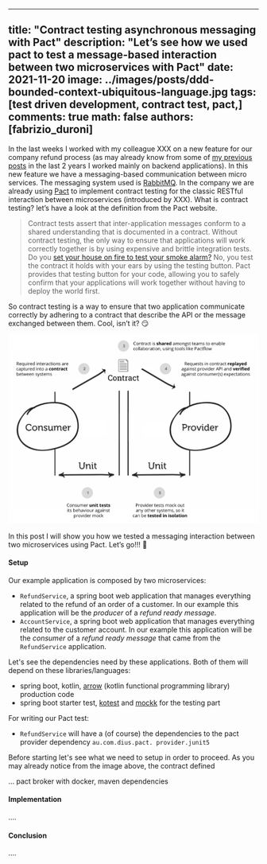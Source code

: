 ----
title: "Contract testing asynchronous messaging with Pact"
description: "Let’s see how we used pact to test a message-based interaction between two microservices with Pact"
date: 2021-11-20 image: ../images/posts/ddd-bounded-context-ubiquitous-language.jpg
tags: [test driven development, contract test, pact,]
comments: true 
math: false 
authors: [fabrizio_duroni]
----

In the last weeks I worked with my colleague XXX on a new feature for our company refund process (as may already know
from some of [my previous posts]() in the last 2 years I worked mainly on backend applications). In this new feature we
have a messaging-based communication between micro services. The messaging system used is [RabbitMQ](). In the company
we are already using [Pact](https://docs.pact.io "pact doc") to implement contract testing for the classic RESTful 
interaction between microservices (introduced by XXX). What is contract testing? let’s have a look at the definition from the Pact website.

> Contract tests assert that inter-application messages conform to a shared understanding that is documented in a contract. Without contract testing, the only way to ensure that applications will work correctly together is by using expensive and brittle integration tests.  
> Do you  [set your house on fire to test your smoke alarm?](https://dius.com.au/2014/05/19/simplifying-micro-service-testing-with-pacts/)  No, you test the contract it holds with your ears by using the testing button. Pact provides that testing button for your code, allowing you to safely confirm that your applications will work together without having to deploy the world first.

So contract testing is a way to ensure that two application communicate correctly by adhering to a contract that
describe the API or the message exchanged between them. Cool, isn’t it? 😏

![contract testing pact](../images/posts/pact-contract-testing.jpg "")

In this post I will show you how we tested a messaging interaction between two microservices using Pact. Let’s go!!! 🚀

#### Setup

Our example application is composed by two microservices:

* `RefundService`, a spring boot web application that manages everything related to the refund of an order of a 
  customer. In our example this application will be the *producer* of a *refund ready message*.
* `AccountService`, a spring boot web application that manages everything related to the customer account. In our 
  example this application will be the *consumer* of a *refund ready message* that came from the `RefundService` application. 

Let's see the dependencies need by these applications. Both of them will depend on these libraries/languages:

* spring boot, kotlin, [arrow](https://arrow-kt.io "arrow kotlin") (kotlin functional programming library) 
  production code 
* spring boot starter test, [kotest]() and [mockk]() for the testing part

For writing our Pact test:

* `RefundService` will have a (of course) the dependencies to the pact provider dependency `au.com.dius.pact.
  provider.junit5` 


Before starting let's see what we need to setup in order to proceed. As you may already notice from the image above, 
the contract defined 

... pact broker with docker, maven dependencies

#### Implementation

….

#### Conclusion

….
